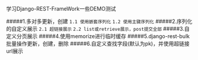 学习Django-REST-FrameWork一些DEMO测试

#####1.多对多更新，创建 
        `1.1 使用嵌套序列化`
        `1.2 使用主键序列化`
#####2.序列化的自定义展示
        `2.1 超链接展示`
        `2.2 list或retrieve展示，post提交全部`
#####3.自定义分页展示
#####4.使用memorize进行临时缓存
#####5.django-rest-bulk批量操作更新，创建，删除
#####6.自定义查找字段(默认为pk)，并使用超链接url展示
